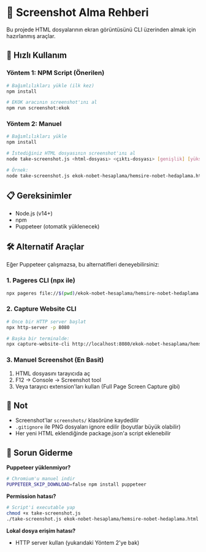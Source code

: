 # 📸 Screenshot Alma Rehberi

Bu projede HTML dosyalarının ekran görüntüsünü CLI üzerinden almak için hazırlanmış araçlar.

## 🚀 Hızlı Kullanım

### Yöntem 1: NPM Script (Önerilen)

```bash
# Bağımlılıkları yükle (ilk kez)
npm install

# EKOK aracının screenshot'ını al
npm run screenshot:ekok
```

### Yöntem 2: Manuel

```bash
# Bağımlılıkları yükle
npm install

# İstediğiniz HTML dosyasının screenshot'ını al
node take-screenshot.js <html-dosyası> <çıktı-dosyası> [genişlik] [yükseklik]

# Örnek:
node take-screenshot.js ekok-nobet-hesaplama/hemsire-nobet-hedaplama.html screenshots/demo.png 1200 900
```

## 📋 Gereksinimler

- Node.js (v14+)
- npm
- Puppeteer (otomatik yüklenecek)

## 🛠️ Alternatif Araçlar

Eğer Puppeteer çalışmazsa, bu alternatifleri deneyebilirsiniz:

### 1. **Pageres CLI** (npx ile)

```bash
npx pageres file://$(pwd)/ekok-nobet-hesaplama/hemsire-nobet-hedaplama.html 1200x900 --filename=screenshots/demo
```

### 2. **Capture Website CLI**

```bash
# Önce bir HTTP server başlat
npx http-server -p 8080

# Başka bir terminalde:
npx capture-website-cli http://localhost:8080/ekok-nobet-hesaplama/hemsire-nobet-hedaplama.html --output=screenshots/demo.png
```

### 3. **Manuel Screenshot (En Basit)**

1. HTML dosyasını tarayıcıda aç
2. F12 → Console → Screenshot tool
3. Veya tarayıcı extension'ları kullan (Full Page Screen Capture gibi)

## 📝 Not

- Screenshot'lar `screenshots/` klasörüne kaydedilir
- `.gitignore` ile PNG dosyaları ignore edilir (boyutlar büyük olabilir)
- Her yeni HTML eklendiğinde package.json'a script eklenebilir

## 🐛 Sorun Giderme

**Puppeteer yüklenmiyor?**
```bash
# Chromium'u manuel indir
PUPPETEER_SKIP_DOWNLOAD=false npm install puppeteer
```

**Permission hatası?**
```bash
# Script'i executable yap
chmod +x take-screenshot.js
./take-screenshot.js ekok-nobet-hesaplama/hemsire-nobet-hedaplama.html screenshots/demo.png
```

**Lokal dosya erişim hatası?**
- HTTP server kullan (yukarıdaki Yöntem 2'ye bak)

